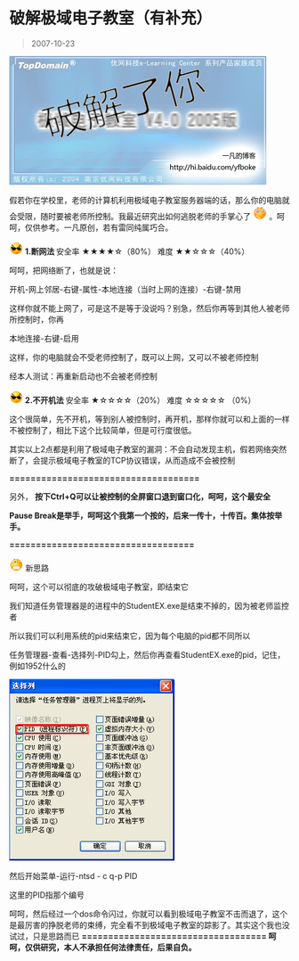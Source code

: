 # 破解极域电子教室（有补充） 

> 2007-10-23

<div class="pcs-article-content_ptkaiapt4bxy_baiduscarticle" id="detailArticleContent_ptkaiapt4bxy_baiduscarticle">
 <img class="blogimg" small="0" src="images/31243e8cdc8aa1b2d7233138cbed8815.jpg"/>
 <p>
  假若你在学校里，老师的计算机利用极域电子教室服务器端的话，那么你的电脑就会受限，随时要被老师所控制。我最近研究出如何逃脱老师的手掌心了
  <img src="images/2972757fb9c87cbb5e628445f51cadc3.jpg"/>
  。呵呵，仅供参考。一凡原创，若有雷同纯属巧合。
 </p>
 <p>
 </p>
 <p>
  <strong>
   <img src="images/ff5c673f8d1373d804f3b43b00cd20eb.jpg"/>
   1.断网法
  </strong>
  安全率 ★★★★☆（80%） 难度 ★★☆☆☆（40%）
 </p>
 <p>
  呵呵，把网络断了，也就是说：
 </p>
 <p>
  开机-网上邻居-右键-属性-本地连接（当时上网的连接）-右键-禁用
 </p>
 <p>
  这样你就不能上网了，可是这不是等于没说吗？别急，然后你再等到其他人被老师所控制时，你再
 </p>
 <p>
  本地连接-右键-启用
 </p>
 <p>
  这样，你的电脑就会不受老师控制了，既可以上网，又可以不被老师控制
 </p>
 <p>
  经本人测试：再重新启动也不会被老师控制
 </p>
 <p>
  <strong>
   <img src="images/ff5c673f8d1373d804f3b43b00cd20eb.jpg"/>
   2.不开机法
  </strong>
  安全率 ★☆☆☆☆（20%） 难度 ☆☆☆☆☆ （0%）
 </p>
 <p>
  这个很简单，先不开机，等到别人被控制时，再开机，那样你就可以和上面的一样不被控制了，相比下这个比较简单，但是可行度很低。
 </p>
 <p>
 </p>
 <p>
  其实以上2点都是利用了极域电子教室的漏洞：不会自动发现主机，假若网络突然断了，会提示极域电子教室的TCP协议错误，从而造成不会被控制
 </p>
 <p>
  <strong>
   ====================================
  </strong>
 </p>
 <p>
  另外，
  <strong>
   按下Ctrl+Q可以让被控制的全屏窗口退到窗口化，呵呵，这个最安全
  </strong>
 </p>
 <p>
  <strong>
   Pause Break是举手，呵呵这个我第一个按的，后来一传十，十传百。集体按举手。
  </strong>
 </p>
 <p>
  <strong>
   ===================================
  </strong>
 </p>
 <p>
  <img src="images/3104e258d571c86ddcf2abefef1ce617.jpg"/>
  新思路
 </p>
 <p>
  呵呵，这个可以彻底的攻破极域电子教室，即结束它
 </p>
 <p>
  我们知道任务管理器是的进程中的StudentEX.exe是结束不掉的，因为被老师监控者
 </p>
 <p>
  所以我们可以利用系统的pid来结束它，因为每个电脑的pid都不同所以
 </p>
 <p>
  任务管理器-查看-选择列-PID勾上，然后你再查看StudentEX.exe的pid，记住，例如1952什么的
 </p>
 <img class="blogimg" small="0" src="images/657bd55513fdc6eef99e2ca3e83d0a49.jpg"/>
 <p>
  然后开始菜单-运行-ntsd - c q-p PID
 </p>
 <p>
  这里的PID指那个编号
 </p>
 <p>
 </p>
 呵呵，然后经过一个dos命令闪过，你就可以看到极域电子教室不击而退了，这个是最厉害的挣脱老师的束缚，完全看不到极域电子教室的踪影了。其实这个我也没试过，只是思路而已
 <strong>
  ===================================
 </strong>
 <strong>
  呵呵，仅供研究，本人不承担任何法律责任，后果自负。
 </strong>
</div>


